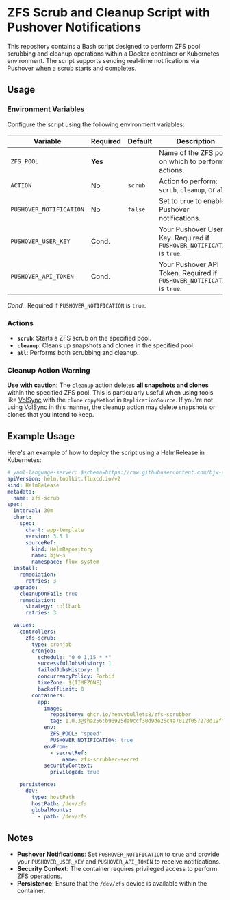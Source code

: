 # ZFS Scrub and Cleanup Script with Pushover Notifications

This repository contains a Bash script designed to perform ZFS pool scrubbing and cleanup operations within a Docker container or Kubernetes environment. The script supports sending real-time notifications via Pushover when a scrub starts and completes.

## Usage

### Environment Variables

Configure the script using the following environment variables:

| Variable                | Required | Default | Description                                                                                   |
|-------------------------|----------|---------|-----------------------------------------------------------------------------------------------|
| `ZFS_POOL`              | **Yes**  |         | Name of the ZFS pool on which to perform actions.                                             |
| `ACTION`                | No       | `scrub` | Action to perform: `scrub`, `cleanup`, or `all`.                                              |
| `PUSHOVER_NOTIFICATION` | No       | `false` | Set to `true` to enable Pushover notifications.                                               |
| `PUSHOVER_USER_KEY`     | Cond.    |         | Your Pushover User Key. Required if `PUSHOVER_NOTIFICATION` is `true`.                        |
| `PUSHOVER_API_TOKEN`    | Cond.    |         | Your Pushover API Token. Required if `PUSHOVER_NOTIFICATION` is `true`.                       |

*Cond.*: Required if `PUSHOVER_NOTIFICATION` is `true`.

### Actions

- **`scrub`**: Starts a ZFS scrub on the specified pool.
- **`cleanup`**: Cleans up snapshots and clones in the specified pool.
- **`all`**: Performs both scrubbing and cleanup.

### Cleanup Action Warning

**Use with caution**: The `cleanup` action deletes **all snapshots and clones** within the specified ZFS pool. This is particularly useful when using tools like [VolSync](https://volsync.readthedocs.io/en/latest/) with the `clone` `copyMethod` in `ReplicationSource`. If you're not using VolSync in this manner, the cleanup action may delete snapshots or clones that you intend to keep.

## Example Usage

Here's an example of how to deploy the script using a HelmRelease in Kubernetes:

```yaml
# yaml-language-server: $schema=https://raw.githubusercontent.com/bjw-s/helm-charts/main/charts/other/app-template/schemas/helmrelease-helm-v2.schema.json
apiVersion: helm.toolkit.fluxcd.io/v2
kind: HelmRelease
metadata:
  name: zfs-scrub
spec:
  interval: 30m
  chart:
    spec:
      chart: app-template
      version: 3.5.1
      sourceRef:
        kind: HelmRepository
        name: bjw-s
        namespace: flux-system
  install:
    remediation:
      retries: 3
  upgrade:
    cleanupOnFail: true
    remediation:
      strategy: rollback
      retries: 3

  values:
    controllers:
      zfs-scrub:
        type: cronjob
        cronjob:
          schedule: "0 0 1,15 * *"
          successfulJobsHistory: 1
          failedJobsHistory: 1
          concurrencyPolicy: Forbid
          timeZone: ${TIMEZONE}
          backoffLimit: 0
        containers:
          app:
            image:
              repository: ghcr.io/heavybullets8/zfs-scrubber
              tag: 1.0.3@sha256:b90925da9ccf30d9de25c4a7012f057270d19ff2e3d83869bb21fcb0b3c7476a
            env:
              ZFS_POOL: "speed"
              PUSHOVER_NOTIFICATION: true
            envFrom:
              - secretRef:
                  name: zfs-scrubber-secret
            securityContext:
              privileged: true

    persistence:
      dev:
        type: hostPath
        hostPath: /dev/zfs
        globalMounts:
          - path: /dev/zfs

```

## Notes

- **Pushover Notifications**: Set `PUSHOVER_NOTIFICATION` to `true` and provide your `PUSHOVER_USER_KEY` and `PUSHOVER_API_TOKEN` to receive notifications.
- **Security Context**: The container requires privileged access to perform ZFS operations.
- **Persistence**: Ensure that the `/dev/zfs` device is available within the container.
